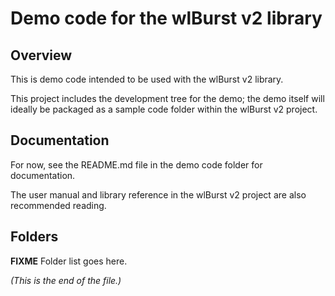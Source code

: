 # Demo code for the wlBurst v2 library

## Overview

This is demo code intended to be used with the wlBurst v2 library.

This project includes the development tree for the demo; the demo itself
will ideally be packaged as a sample code folder within the wlBurst v2
project.

## Documentation

For now, see the README.md file in the demo code folder for documentation.

The user manual and library reference in the wlBurst v2 project are also
recommended reading.

## Folders

**FIXME** Folder list goes here.

_(This is the end of the file.)_
